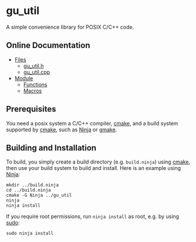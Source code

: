 gu_util
=======

A simple convenience library for POSIX C/C++ code.

## Online Documentation

 * [Files](https://mipalgu.github.io/gu_util/files.html)
   - [gu_util.h](https://mipalgu.github.io/gu_util/gu__util_8h.html)
   - [gu_util.cpp](https://mipalgu.github.io/gu_util/gu__util_8cpp.html)
 * [Module](https://mipalgu.github.io/gu_util/globals_defs.html)
   - [Functions](https://mipalgu.github.io/gu_util/globals_func.html)
   - [Macros](https://mipalgu.github.io/gu_util/globals_defs.html)

## Prerequisites

You need a posix system a C/C++ compiler, [cmake](https://cmake.org),
and a build system supported by [cmake](https://cmake.org), such as
[Ninja](https://ninja-build.org) or
[gmake](https://www.gnu.org/software/make/).

## Building and Installation

To build, you simply create a build directory (e.g. `build.ninja`)
using [cmake](https://cmake.org), then use your build system to
build and install. Here is an example using
[Ninja](https://ninja-build.org):

	mkdir ../build.ninja
	cd ../build.ninja
	cmake -G Ninja ../gu_util
	ninja
	ninja install

If you require root permissions, run `ninja install` as root,
e.g. by using [sudo](https://www.sudo.ws):

	sudo ninja install
